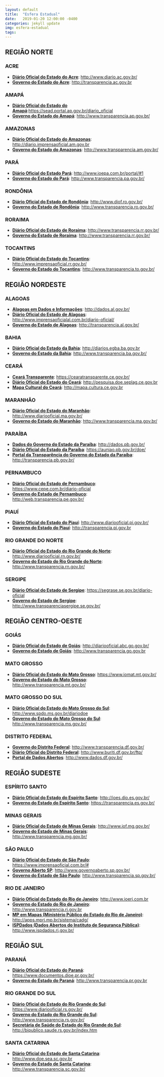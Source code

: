 ```yaml
---
layout: default
title:  "Esfera Estadual"
date:   2019-01-20 12:00:00 -0400
categories: jekyll update
img: esfera-estadual
tags:
---
```


## REGIÃO NORTE

### ACRE

- **[Diário Oficial do Estado do Acre](http://www.diario.ac.gov.br/)**: http://www.diario.ac.gov.br/
- **[Governo do Estado do Acre](http://transparencia.ac.gov.br/acessoainformacao/index.php)**: http://transparencia.ac.gov.br

### AMAPÁ

- **[Diário Oficial do Estado do Amapá](https://sead.portal.ap.gov.br/diario_oficial)**:https://sead.portal.ap.gov.br/diario_oficial
- **[Governo do Estado do Amapá](http://www.transparencia.ap.gov.br/)**: http://www.transparencia.ap.gov.br/

### AMAZONAS

- **[Diário Oficial do Estado do Amazonas](http://diario.imprensaoficial.am.gov.br/diariooficial/consultaPublica.do)**: http://diario.imprensaoficial.am.gov.br
- **[Governo do Estado do Amazonas](http://www.transparencia.am.gov.br/)**: http://www.transparencia.am.gov.br/

### PARÁ

- **[Diário Oficial do Estado Pará](http://www.ioepa.com.br/portal/#1)**: http://www.ioepa.com.br/portal/#1
- **[Governo do Estado do Pará](http://www.transparencia.pa.gov.br/)**: http://www.transparencia.pa.gov.br/

### RONDÔNIA

- **[Diário Oficial do Estado de Rondônia](http://www.diof.ro.gov.br/)**: http://www.diof.ro.gov.br/
- **[Governo do Estado de Rondônia](http://www.transparencia.ro.gov.br/)**: http://www.transparencia.ro.gov.br/

### RORAIMA

- **[Diário Oficial do Estado de Roraima](http://www.transparencia.rr.gov.br/)**: http://www.transparencia.rr.gov.br/
- **[Governo do Estado de Roraima](http://www.transparencia.rr.gov.br/)**: http://www.transparencia.rr.gov.br/

### TOCANTINS

- **[Diário Oficial do Estado do Tocantins](http://www.imprensaoficial.rr.gov.br/app/_inicial/)**: http://www.imprensaoficial.rr.gov.br/
- **[Governo do Estado do Tocantins](http://www.transparencia.to.gov.br/)**: http://www.transparencia.to.gov.br/

## REGIÃO NORDESTE

### ALAGOAS

- **[Alagoas em Dados e Informações](http://dados.al.gov.br/)**: http://dados.al.gov.br/
- **[Diário Oficial do Estado de Alagoas](http://www.imprensaoficialal.com.br/diario-oficial/)**: http://www.imprensaoficialal.com.br/diario-oficial/
- **[Governo do Estado de Alagoas](http://transparencia.al.gov.br/)**: http://transparencia.al.gov.br/

### BAHIA

- **[Diário Oficial do Estado da Bahia](http://diarios.egba.ba.gov.br/html/_DODia/DO_frm0.html)**: http://diarios.egba.ba.gov.br
- **[Governo do Estado da Bahia](http://www.transparencia.ba.gov.br/)**: http://www.transparencia.ba.gov.br/

### CEARÁ

- **[Ceará Transparente](https://cearatransparente.ce.gov.br/)**: https://cearatransparente.ce.gov.br/
- **[Diário Oficial do Estado do Ceará](http://pesquisa.doe.seplag.ce.gov.br/doepesquisa/)**: http://pesquisa.doe.seplag.ce.gov.br
- **[Mapa Cultural do Ceará](http://mapa.cultura.ce.gov.br)**: http://mapa.cultura.ce.gov.br

### MARANHÃO

- **[Diário Oficial do Estado do Maranhão](http://www.diariooficial.ma.gov.br/)**: http://www.diariooficial.ma.gov.br/
- **[Governo do Estado do Maranhão](http://www.transparencia.ma.gov.br/)**: http://www.transparencia.ma.gov.br/

### PARAÍBA

- **[Dados do Governo do Estado da Paraíba](http://dados.pb.gov.br/)**: http://dados.pb.gov.br/
- **[Diário Oficial do Estado da Paraíba](https://auniao.pb.gov.br/doe/)**: https://auniao.pb.gov.br/doe/
- **[Portal da Transparência do Governo do Estado da Paraíba](http://transparencia.pb.gov.br/)**: http://transparencia.pb.gov.br/

### PERNAMBUCO

- **[Diário Oficial do Estado de Pernambuco](https://www.cepe.com.br/diario-oficial)**: https://www.cepe.com.br/diario-oficial
- **[Governo do Estado de Pernambuco](http://web.transparencia.pe.gov.br/)**: http://web.transparencia.pe.gov.br/

### PIAUÍ

- **[Diário Oficial do Estado do Piauí](hhttp://www.diariooficial.pi.gov.br/diarios.php)**: http://www.diariooficial.pi.gov.br/
- **[Governo do Estado do Piauí](http://transparencia.pi.gov.br/)**: http://transparencia.pi.gov.br

### RIO GRANDE DO NORTE

- **[Diário Oficial do Estado do Rio Grande do Norte](http://www.diariooficial.rn.gov.br/)**: http://www.diariooficial.rn.gov.br/
- **[Governo do Estado do Rio Grande do Norte](http://www.transparencia.rn.gov.br/)**: http://www.transparencia.rn.gov.br/

### SERGIPE

- **[Diário Oficial do Estado de Sergipe](https://segrase.se.gov.br/diario-oficial)**: https://segrase.se.gov.br/diario-oficial
- **[Governo do Estado de Sergipe](http://www.transparenciasergipe.se.gov.br/)**: http://www.transparenciasergipe.se.gov.br/

## REGIÃO CENTRO-OESTE

### GOIÁS

- **[Diário Oficial do Estado de Goiás](http://diariooficial.abc.go.gov.br/)**: http://diariooficial.abc.go.gov.br/
- **[Governo do Estado de Goiás](http://www.transparencia.go.gov.br/)**: http://www.transparencia.go.gov.br

### MATO GROSSO

- **[Diário Oficial do Estado do Mato Grosso](https://www.iomat.mt.gov.br/)**: https://www.iomat.mt.gov.br/
- **[Governo do Estado do Mato Grosso](http://www.transparencia.mt.gov.br/)**: http://www.transparencia.mt.gov.br/

### MATO GROSSO DO SUL

- **[Diário Oficial do Estado do Mato Grosso do Sul](http://www.spdo.ms.gov.br/diariodoe)**: http://www.spdo.ms.gov.br/diariodoe
- **[Governo do Estado do Mato Grosso do Sul](http://www.transparencia.ms.gov.br/)**: http://www.transparencia.ms.gov.br/

### DISTRITO FEDERAL

- **[Governo do Distrito Federal](http://www.transparencia.df.gov.br/)**: http://www.transparencia.df.gov.br/
- **[Diário Oficial do Distrito Federal](http://www.buriti.df.gov.br/ftp/)**: http://www.buriti.df.gov.br/ftp/
- **[Portal de Dados Abertos](http://www.dados.df.gov.br/)**: http://www.dados.df.gov.br/

## REGIÃO SUDESTE

### ESPÍRITO SANTO

- **[Diário Oficial do Estado do Espírito Santo](http://ioes.dio.es.gov.br/portal/visualizacoes/diario_oficial)**: http://ioes.dio.es.gov.br/
- **[Governo do Estado do Espírito Santo](https://transparencia.es.gov.br/)**: https://transparencia.es.gov.br/

### MINAS GERAIS

- **[Diário Oficial do Estado de Minas Gerais](http://www.iof.mg.gov.br/index.php?/ultima-edicao.html)**: http://www.iof.mg.gov.br/
- **[Governo do Estado de Minas Gerais](http://www.transparencia.mg.gov.br/)**: http://www.transparencia.mg.gov.br/

### SÃO PAULO

- **[Diário Oficial do Estado de São Paulo](https://www.imprensaoficial.com.br/#)**: https://www.imprensaoficial.com.br/#
- **[Governo Aberto SP](http://www.governoaberto.sp.gov.br/)**: http://www.governoaberto.sp.gov.br/
- **[Governo do Estado de São Paulo](http://www.transparencia.sp.gov.br/)**: http://www.transparencia.sp.gov.br/

### RIO DE JANEIRO

- **[Diário Oficial do Estado do Rio de Janeiro](http://www.ioerj.com.br/portal/modules/content/index.php?id=21)**: http://www.ioerj.com.br
- **[Governo do Estado do Rio de Janeiro](http://www.transparencia.rj.gov.br/)**: http://www.transparencia.rj.gov.br
- **[MP em Mapas (Ministério Público do Estado do Rio de Janeiro)](http://apps.mprj.mp.br/sistema/cadg/)**: http://apps.mprj.mp.br/sistema/cadg/
- **[ISPDados (Dados Abertos do Instituto de Segurança Pública)](http://www.ispdados.rj.gov.br/)**: http://www.ispdados.rj.gov.br/

## REGIÃO SUL

### PARANÁ

- **[Diário Oficial do Estado do Paraná](https://www.documentos.dioe.pr.gov.br/dioe/localizar.do)**: https://www.documentos.dioe.pr.gov.br/
- **[Governo do Estado do Paraná](http://www.transparencia.pr.gov.br/)**: http://www.transparencia.pr.gov.br

### RIO GRANDE DO SUL

- **[Diário Oficial do Estado do Rio Grande do Sul](https://www.diariooficial.rs.gov.br/)**: https://www.diariooficial.rs.gov.br/
- **[Governo do Estado do Rio Grande do Sul](http://www.transparencia.rs.gov.br/)**: http://www.transparencia.rs.gov.br/
- **[Secretária de Saúde do Estado do Rio Grande do Sul](http://bipublico.saude.rs.gov.br/index.htm)**: http://bipublico.saude.rs.gov.br/index.htm

### SANTA CATARINA

- **[Diário Oficial do Estado de Santa Catarina](http://www.doe.sea.sc.gov.br/Portal/ListarJornal.aspx)**: http://www.doe.sea.sc.gov.br
- **[Governo do Estado de Santa Catarina](http://www.transparencia.sc.gov.br/)**: http://www.transparencia.sc.gov.br/
